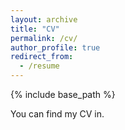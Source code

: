 ```yaml
---
layout: archive
title: "CV"
permalink: /cv/
author_profile: true
redirect_from:
  - /resume
---
```


{% include base_path %}

You can find my CV in.
